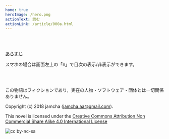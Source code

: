 ```yaml
---
home: true
heroImage: /hero.png
actionText: 読む
actionLink: /article/000a.html
---
```


<br>
<br>

[あらすじ](https://github.com/jamcha-aa/git-magit/wiki)

スマホの場合は画面左上の「≡」で目次の表示/非表示ができます。

<br>
<br>

この物語はフィクションであり，実在の人物・ソフトウェア・団体とは一切関係ありません。  

Copyright (c) 2018 jamcha (jamcha.aa@gmail.com).

This novel is licensed under the [Creative Commons Attribution Non Commercial Share Alike 4.0 International License](https://creativecommons.org/licenses/by-nc-sa/4.0/deed)  

![cc by-nc-sa](https://i.creativecommons.org/l/by-nc-sa/4.0/88x31.png)  
